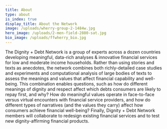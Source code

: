 ```yaml
---
title: About
type: about
is_index: true
display_title: About the Network
image: /uploads/wherry-group-2-1484w.jpg
hero_image: /uploads/2-men-field-2880-sat.jpg
bio_image: /uploads/ffwherry_bio.jpg
---
```

The Dignity + Debt Network is a group of experts across a dozen countries developing meaningful, data-rich analyses & innovative financial services for low and moderate income households. Rather than using stories and texts as anecdotes, the network combines both richly-detailed case studies and experiments and computational analysis of large bodies of texts to assess the meanings and values that affect financial capability and well-being. This combination enables questions, such as how do different meanings of dignity and respect affect which debts consumers are likely to repay first, and why? How do meaningful values operate in face-to-face versus virtual encounters with financial service providers, and how do different types of narratives (and the values they carry) affect how consumers achieve financial well-being? Finally, Dignity + Debt Network members will collaborate to redesign existing financial services and to test new dignity-affirming financial products.
